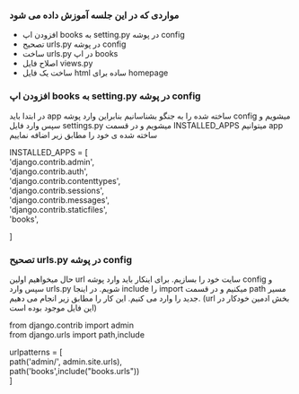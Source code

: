 <h3>مواردی که در این جلسه آموزش داده می شود</h3>
<ul>
  <li>افزودن اپ books به setting.py در پوشه config</li>
  <li>تصحیح urls.py در پوشه config</li>
  <li>ساخت urls.py در اپ books</li>
  <li>اصلاح فایل views.py</li>
  <li>ساخت یک فایل html ساده برای homepage</li>
</ul>
<h3>افزودن اپ books به setting.py در پوشه config</h3>
<p>در ابتدا باید app ساخته شده را به جنگو بشناسانیم بنابراین وارد پوشه config میشویم و سپس وارد فایل settings.py میشویم و در قسمت INSTALLED_APPS میتوانیم app ساخته شده ی خود را مطابق زیر اضافه نماییم</p>
<p>
  INSTALLED_APPS = [ <br>
    'django.contrib.admin',<br>
    'django.contrib.auth',<br>
    'django.contrib.contenttypes',<br>
    'django.contrib.sessions',<br>
    'django.contrib.messages',<br>
    'django.contrib.staticfiles',<br>
    'books',<br>
    
]
</p>
<h3>تصحیح urls.py در پوشه config</h3>
<p>
حال میخواهیم اولین url سایت خود را بسازیم. برای اینکار باید وارد پوشه config و سپس وارد urls.py شویم. در اینجا include را import میکنیم و در قسمت path مسیر جدید را وارد می کنیم.
این کار را مطابق زیر انجام می دهیم. (url بخش ادمین خودکار در این فایل موجود بوده است)
</p>
<p>
  from django.contrib import admin<br>
from django.urls import path,include<br>

urlpatterns = [<br>
    path('admin/', admin.site.urls),<br>
    path('books',include("books.urls"))<br>
]
</p>
